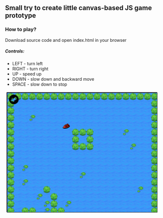 ## Small try to create little canvas-based JS game prototype

### How to play?
Download source code and open index.html in your browser

##### Controls:
* LEFT - turn left
* RIGHT - turn right
* UP - speed up
* DOWN - slow down and backward move
* SPACE - slow down to stop

![Screenshot](img/screenshot.png)